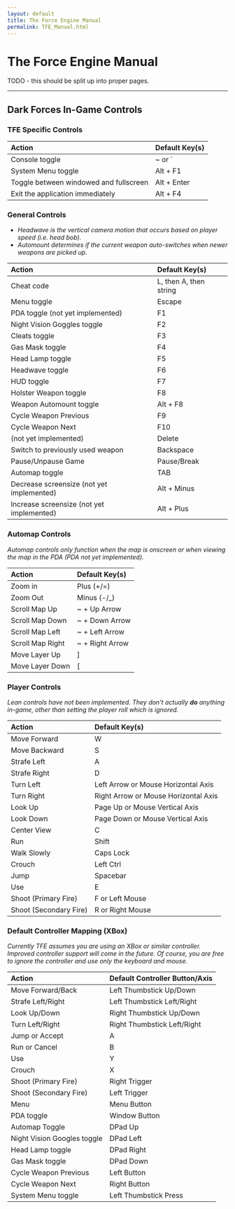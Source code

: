 ```yaml
---
layout: default
title: The Force Engine Manual
permalink: TFE_Manual.html
---
```

# The Force Engine Manual

TODO - this should be split up into proper pages.

---

## Dark Forces In-Game Controls
### TFE Specific Controls

| Action | Default Key(s) |
|:-------|:---------------|
| Console toggle | ~ or \` |
| System Menu toggle | Alt + F1 |
| Toggle between windowed and fullscreen | Alt + Enter |
| Exit the application immediately | Alt + F4 |

### General Controls
* _Headwave is the vertical camera motion that occurs based on player speed (i.e. head bob)._
* _Automount determines if the current weapon auto-switches when newer weapons are picked up._

| Action | Default Key(s) |
|:-------|:---------------|
| Cheat code | L, then A, then string |
| Menu toggle | Escape |
| PDA toggle (not yet implemented) | F1 |
| Night Vision Goggles toggle | F2 |
| Cleats toggle | F3 |
| Gas Mask toggle | F4 |
| Head Lamp toggle | F5 |
| Headwave toggle | F6 |
| HUD toggle | F7 |
| Holster Weapon toggle | F8 |
| Weapon Automount toggle | Alt + F8 |
| Cycle Weapon Previous | F9 |
| Cycle Weapon Next | F10 |
| (not yet implemented) | Delete |
| Switch to previously used weapon | Backspace |
| Pause/Unpause Game | Pause/Break |
| Automap toggle | TAB |
| Decrease screensize (not yet implemented) | Alt + Minus |
| Increase screensize (not yet implemented) | Alt + Plus |

### Automap Controls
_Automap controls only function when the map is onscreen or when viewing the map in the PDA (PDA not yet implemented)._

| Action | Default Key(s) |
|:-------|:---------------|
| Zoom in | Plus (+/=) |
| Zoom Out | Minus (-/\_) |
| Scroll Map Up | ~ + Up Arrow |
| Scroll Map Down | ~ + Down Arrow |
| Scroll Map Left | ~ + Left Arrow |
| Scroll Map Right | ~ + Right Arrow |
| Move Layer Up | \] |
| Move Layer Down | \[ |

### Player Controls
_Lean controls have not been implemented. They don't actually **do** anything in-game, other than setting the player roll which is ignored._

| Action | Default Key(s) |
|:-------|:---------------|
| Move Forward | W |
| Move Backward | S |
| Strafe Left | A |
| Strafe Right | D |
| Turn Left | Left Arrow or Mouse Horizontal Axis |
| Turn Right | Right Arrow or Mouse Horizontal Axis |
| Look Up | Page Up or Mouse Vertical Axis |
| Look Down | Page Down or Mouse Vertical Axis |
| Center View | C |
| Run | Shift |
| Walk Slowly | Caps Lock |
| Crouch | Left Ctrl |
| Jump | Spacebar |
| Use | E |
| Shoot (Primary Fire) | F or Left Mouse |
| Shoot (Secondary Fire) | R or Right Mouse |

### Default Controller Mapping (XBox)
_Currently TFE assumes you are using an XBox or similar controller. Improved controller support will come in the future. Of course, you are free to ignore the controller and use only the keyboard and mouse._

| Action | Default Controller Button/Axis |
|:-------|:-------------------------------|
| Move Forward/Back | Left Thumbstick Up/Down |
| Strafe Left/Right | Left Thumbstick Left/Right |
| Look Up/Down | Right Thumbstick Up/Down |
| Turn Left/Right | Right Thumbstick Left/Right |
| Jump or Accept | A |
| Run or Cancel | B |
| Use | Y |
| Crouch | X |
| Shoot (Primary Fire) | Right Trigger |
| Shoot (Secondary Fire) | Left Trigger |
| Menu | Menu Button |
| PDA toggle | Window Button |
| Automap Toggle | DPad Up |
| Night Vision Googles toggle | DPad Left |
| Head Lamp toggle | DPad Right |
| Gas Mask toggle | DPad Down |
| Cycle Weapon Previous | Left Button |
| Cycle Weapon Next | Right Button |
| System Menu toggle | Left Thumbstick Press |
